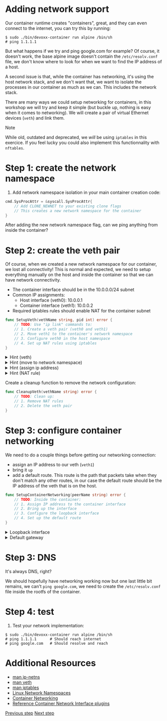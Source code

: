 # Adding network support

Our container runtime creates "containers", great, and they can even connect to
the internet, you can try this by running:

```console
$ sudo ./bin/devoxx-container run alpine /bin/sh
# ping 1.1.1.1
```

But what happens if we try and ping google.com for example? Of course, it
doesn't work, the base alpine image doesn't contain the `/etc/resolv.conf` file,
we don't know where to look for when we want to find the IP address of a host.

A second issue is that, while the container has networking, it's using the host
network stack, and we don't want that, we want to isolate the processes in our
container as much as we can. This includes the network stack.

There are many ways we could setup networking for containers, in this workshop
we will try and keep it simple (but buckle up, nothing is easy when it comes to
networking). We will create a pair of virtual Ethernet devices (`veth`) and link
them.

> [!NOTE]
> While old, outdated and deprecated, we _will_ be using `iptables` in
> this exercice. If you feel lucky you could also implement this functionnality
> with `nftables`.

# Step 1: create the network namespace

1. Add network namespace isolation in your main container creation code:

```go
cmd.SysProcAttr = &syscall.SysProcAttr{
	// Add CLONE_NEWNET to your existing clone flags
	// This creates a new network namespace for the container
}
```

After adding the new network namespace flag, can we ping anything from inside
the container?

# Step 2: create the veth pair

Of course, when we created a new network namespace for our container, we lost
all connectivity! This is normal and expected, we need to setup everything
manually on the host and inside the container so that we can have network
connectivity.

- The container interface should be in the 10.0.0.0/24 subnet
- Common IP assignments:
  - Host interface (veth0): 10.0.0.1
  - Container interface (veth1): 10.0.0.2
- Required iptables rules should enable NAT for the container subnet

```go
func SetupVeth(vethName string, pid int) error {
	// TODO: Use "ip link" commands to:
	// 1. Create a veth pair (veth0 and veth1)
	// 2. Move veth1 to the container's network namespace
	// 3. Configure veth0 in the host namespace
	// 4. Set up NAT rules using iptables
}
```

<details>
<summary>Hint (veth)</summary>

This command creates a veth pair. A kind of virtual network cable with two ends

```console
ip link add veth0 type veth peer name veth1
```

</details>

<details>
<summary>Hint (move to network namespace)</summary>

This command moves a veth to the network namespace of a process

```console
ip link set veth1 netns <PID>
```

</details>

<details>
<summary>Hint (assign ip address)</summary>

Assign an IP address and subnet to our veth

```console
ip addr add 10.0.0.1/24 dev veth0
```

</details>

<details>
<summary>Hint (NAT rule)</summary>

```console
iptables -t nat -A POSTROUTING -s 10.0.0.0/24 -j MASQUERADE
```

- `-t nat` is the Network Address Translation table, it's used for rewriting
  packed addressses
- `-A POSTROUTING` adds the rule to this chain, which alters the packets just
  before the packet leaves the system
- `-s 10.0.0.0/24` mathes packets with a source IP in this subnet
- `-j MASQUERADE` means it should _masquerade_ the packet: replace its source IP
  with the host's outgoing interface IP

</details>

Create a cleanup function to remove the network configuration:

```go
func CleanupVeth(vethName string) error {
	// TODO: Clean up:
	// 1. Remove NAT rules
	// 2. Delete the veth pair
}
```

# Step 3: configure container networking

We need to do a couple things before getting our networking connection:

- assign an IP address to our veth (`veth1`)
- bring it `up`
- add a default route. This route is the path that packets take when they don't
  match any other routes, in our case the default route should be the IP address
  of the veth that is on the host.

```go
func SetupContainerNetworking(peerName string) error {
	// TODO: Inside the container:
	// 1. Assign IP address to the container interface
	// 2. Bring up the interface
	// 3. Configure the loopback interface
	// 4. Set up the default route
}
```

<details>
<summary>Loopback interface</summary>

While this isn't really needed you can run this command inside the container

```console
ip link set lo up
```

This sets up the loopback interface and makes it possible to `ping 127.0.0.1`
for example

</details>

<details>
<summary>Default gateway</summary>

```console
ip route add default via 10.0.0.1
```

</details>

# Step 3: DNS

It's always DNS, right?

We should hopefully have networking working now but one last little bit remains,
we can't `ping google.com`, we need to create the `/etc/resolv.conf` file inside
the rootfs of the container.

# Step 4: test

1. Test your network implementation:

```console
$ sudo ./bin/devoxx-container run alpine /bin/sh
# ping 1.1.1.1      # Should reach internet
# ping google.com   # Should resolve and reach
```

# Additional Resources

- [man ip-netns](https://man7.org/linux/man-pages/man8/ip-netns.8.html)
- [man veth](https://man7.org/linux/man-pages/man4/veth.4.html)
- [man iptables](https://man7.org/linux/man-pages/man8/iptables.8.html)
- [Linux Network
  Namespaces](https://man7.org/linux/man-pages/man7/network_namespaces.7.html)
- [Container Networking](https://docs.docker.com/network/)
- [Reference Container Network Interface
  plugins](https://github.com/containernetworking/plugins?tab=readme-ov-file#main-interface-creating)

[Previous step](06-volumes.md) [Next step](08-outro.md)
